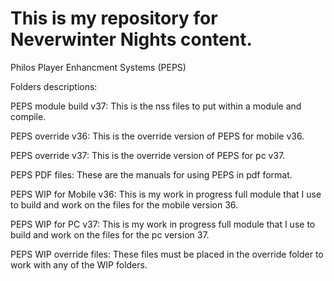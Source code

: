 # This is my repository for Neverwinter Nights content.

Philos Player Enhancment Systems (PEPS)

Folders descriptions:

PEPS module build v37: This is the nss files to put within a module and compile.

PEPS override v36: This is the override version of PEPS for mobile v36.

PEPS override v37: This is the override version of PEPS for pc v37.

PEPS PDF files: These are the manuals for using PEPS in pdf format.

PEPS WIP for Mobile v36: This is my work in progress full module that I use to build and work on the files for the mobile version 36.

PEPS WIP for PC v37: This is my work in progress full module that I use to build and work on the files for the pc version 37.

PEPS WIP override files: These files must be placed in the override folder to work with any of the WIP folders.
